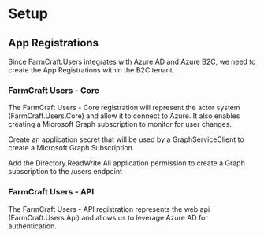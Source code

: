 # Setup

## App Registrations

Since FarmCraft.Users integrates with Azure AD and Azure B2C, we need to create
the App Registrations within the B2C tenant.

### FarmCraft Users - Core

The FarmCraft Users - Core registration will represent the actor system
(FarmCraft.Users.Core) and allow it to connect to Azure. It also enables
creating a Microsoft Graph subscription to monitor for user changes.

Create an application secret that will be used by a GraphServiceClient to create
a Microsoft Graph Subscription.

Add the Directory.ReadWrite.All application permission to create a Graph
subscription to the /users endpoint

### FarmCraft Users - API

The FarmCraft Users - API registration represents the web api
(FarmCraft.Users.Api) and allows us to leverage Azure AD for authentication.
